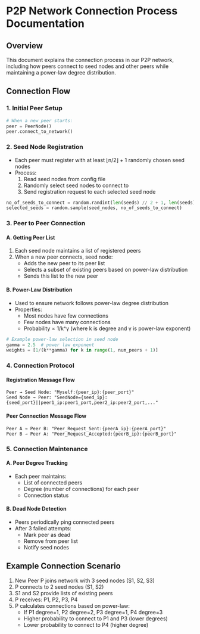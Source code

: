 # P2P Network Connection Process Documentation

## Overview

This document explains the connection process in our P2P network, including how peers connect to seed nodes and other peers while maintaining a power-law degree distribution.

## Connection Flow

### 1. Initial Peer Setup

```python
# When a new peer starts:
peer = PeerNode()
peer.connect_to_network()
```

### 2. Seed Node Registration

- Each peer must register with at least ⌊n/2⌋ + 1 randomly chosen seed nodes
- Process:
  1. Read seed nodes from config file
  2. Randomly select seed nodes to connect to
  3. Send registration request to each selected seed node

```python
no_of_seeds_to_connect = random.randint(len(seeds) // 2 + 1, len(seeds))
selected_seeds = random.sample(seed_nodes, no_of_seeds_to_connect)
```

### 3. Peer to Peer Connection

#### A. Getting Peer List

1. Each seed node maintains a list of registered peers
2. When a new peer connects, seed node:
   - Adds the new peer to its peer list
   - Selects a subset of existing peers based on power-law distribution
   - Sends this list to the new peer

#### B. Power-Law Distribution

- Used to ensure network follows power-law degree distribution
- Properties:
  - Most nodes have few connections
  - Few nodes have many connections
  - Probability ∝ 1/k^γ (where k is degree and γ is power-law exponent)

```python
# Example power-law selection in seed node
gamma = 2.5  # power law exponent
weights = [1/(k**gamma) for k in range(1, num_peers + 1)]
```

### 4. Connection Protocol

#### Registration Message Flow

```
Peer → Seed Node: "Myself:{peer_ip}:{peer_port}"
Seed Node → Peer: "SeedNode={seed_ip}:{seed_port}||peer1_ip:peer1_port,peer2_ip:peer2_port,..."
```

#### Peer Connection Message Flow

```
Peer A → Peer B: "Peer_Request_Sent:{peerA_ip}:{peerA_port}"
Peer B → Peer A: "Peer_Request_Accepted:{peerB_ip}:{peerB_port}"
```

### 5. Connection Maintenance

#### A. Peer Degree Tracking

- Each peer maintains:
  - List of connected peers
  - Degree (number of connections) for each peer
  - Connection status

#### B. Dead Node Detection

- Peers periodically ping connected peers
- After 3 failed attempts:
  - Mark peer as dead
  - Remove from peer list
  - Notify seed nodes

## Example Connection Scenario

1. New Peer P joins network with 3 seed nodes (S1, S2, S3)
2. P connects to 2 seed nodes (S1, S2)
3. S1 and S2 provide lists of existing peers
4. P receives: P1, P2, P3, P4
5. P calculates connections based on power-law:
   - If P1 degree=1, P2 degree=2, P3 degree=1, P4 degree=3
   - Higher probability to connect to P1 and P3 (lower degrees)
   - Lower probability to connect to P4 (higher degree)
